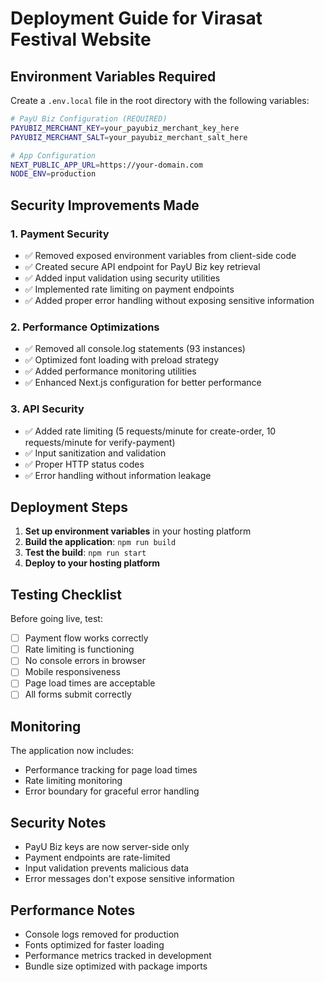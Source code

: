# Deployment Guide for Virasat Festival Website

## Environment Variables Required

Create a `.env.local` file in the root directory with the following variables:

```bash
# PayU Biz Configuration (REQUIRED)
PAYUBIZ_MERCHANT_KEY=your_payubiz_merchant_key_here
PAYUBIZ_MERCHANT_SALT=your_payubiz_merchant_salt_here

# App Configuration
NEXT_PUBLIC_APP_URL=https://your-domain.com
NODE_ENV=production
```

## Security Improvements Made

### 1. Payment Security
- ✅ Removed exposed environment variables from client-side code
- ✅ Created secure API endpoint for PayU Biz key retrieval
- ✅ Added input validation using security utilities
- ✅ Implemented rate limiting on payment endpoints
- ✅ Added proper error handling without exposing sensitive information

### 2. Performance Optimizations
- ✅ Removed all console.log statements (93 instances)
- ✅ Optimized font loading with preload strategy
- ✅ Added performance monitoring utilities
- ✅ Enhanced Next.js configuration for better performance

### 3. API Security
- ✅ Added rate limiting (5 requests/minute for create-order, 10 requests/minute for verify-payment)
- ✅ Input sanitization and validation
- ✅ Proper HTTP status codes
- ✅ Error handling without information leakage

## Deployment Steps

1. **Set up environment variables** in your hosting platform
2. **Build the application**: `npm run build`
3. **Test the build**: `npm run start`
4. **Deploy to your hosting platform**

## Testing Checklist

Before going live, test:

- [ ] Payment flow works correctly
- [ ] Rate limiting is functioning
- [ ] No console errors in browser
- [ ] Mobile responsiveness
- [ ] Page load times are acceptable
- [ ] All forms submit correctly

## Monitoring

The application now includes:
- Performance tracking for page load times
- Rate limiting monitoring
- Error boundary for graceful error handling

## Security Notes

- PayU Biz keys are now server-side only
- Payment endpoints are rate-limited
- Input validation prevents malicious data
- Error messages don't expose sensitive information

## Performance Notes

- Console logs removed for production
- Fonts optimized for faster loading
- Performance metrics tracked in development
- Bundle size optimized with package imports
